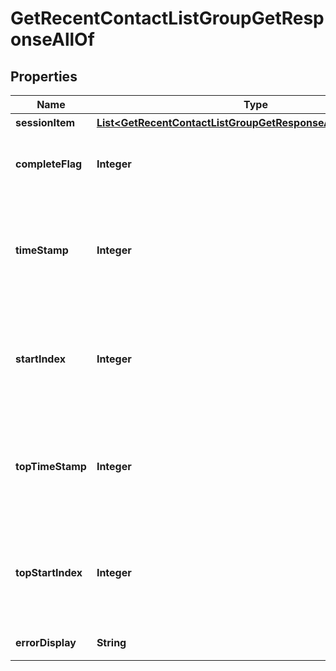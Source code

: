 

# GetRecentContactListGroupGetResponseAllOf


## Properties

| Name | Type | Description | Notes |
|------------ | ------------- | ------------- | -------------|
|**sessionItem** | [**List&lt;GetRecentContactListGroupGetResponseAllOfSessionItem&gt;**](GetRecentContactListGroupGetResponseAllOfSessionItem.md) | 会话对象数组 |  [optional] |
|**completeFlag** | **Integer** | 结束标识：1 表示已返回全量会话，0 表示还有会话没拉完 |  [optional] |
|**timeStamp** | **Integer** | 普通会话下一页拉取的起始时间，分页拉取时通过请求包的 TimeStamp 字段带给移动通信后台 |  [optional] |
|**startIndex** | **Integer** | 普通会话下一页拉取的起始位置，分页拉取时通过请求包的 StartIndex 字段带给移动通信后台 |  [optional] |
|**topTimeStamp** | **Integer** | 置顶会话下一页拉取的起始时间，分页拉取时通过请求包的 TopTimeStamp 字段带给移动通信后台 |  [optional] |
|**topStartIndex** | **Integer** | 置顶会话下一页拉取的起始位置，分页拉取时通过请求包的 TopStartIndex 字段带给移动通信后台 |  [optional] |
|**errorDisplay** | **String** | 详细的客户端展示信息 |  [optional] |



